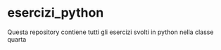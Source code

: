 # esercizi_python
Questa repository contiene tutti gli esercizi svolti in python nella classe quarta
